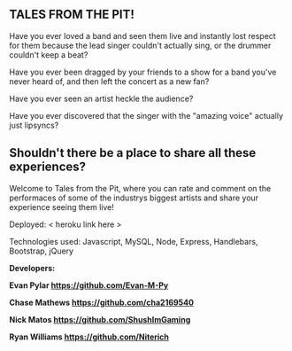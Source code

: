 TALES FROM THE PIT!
------
Have you ever loved a band and seen them live and instantly lost respect for them because the lead singer couldn't actually sing, or the drummer couldn't keep a beat?

Have you ever been dragged by your friends to a show for a band you've never heard of, and then left the concert as a new fan?

Have you ever seen an artist heckle the audience?

Have you ever discovered that the singer with the "amazing voice" actually just lipsyncs?

Shouldn't there be a place to share all these experiences?
------
Welcome to Tales from the Pit, where you can rate and comment on the performaces of some of the industrys biggest artists and share your experience seeing them live!

Deployed: < heroku link here >

Technologies used: Javascript, MySQL, Node, Express, Handlebars, Bootstrap, jQuery

<strong>Developers:

Evan Pylar https://github.com/Evan-M-Py

Chase Mathews https://github.com/cha2169540
        
Nick Matos https://github.com/ShushImGaming
        
Ryan Williams https://github.com/Niterich
</strong>
